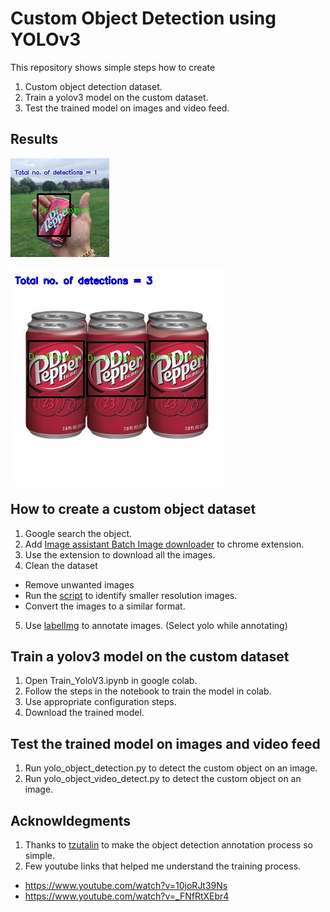 # Custom Object Detection using YOLOv3
This repository shows simple steps how to create
1. Custom object detection dataset. 
2. Train a yolov3 model on the custom dataset. 
3. Test the trained model on images and video feed. 

## Results

![This is an image](/Output_Images/Output_Test8.jpg)

![This is an image](/Output_Images/Output_Test4.jpg)

## How to create a custom object dataset
1. Google search the object.
2. Add [Image assistant Batch Image downloader](https://chrome.google.com/webstore/detail/imageassistant-batch-imag/dbjbempljhcmhlfpfacalomonjpalpko?hl=en) to chrome extension. 
3. Use the extension to download all the images.
4. Clean the dataset
  - Remove unwanted images
  - Run the [script](image_finder.py) to identify smaller resolution images.
  - Convert the images to a similar format.
5. Use [labelImg](https://github.com/tzutalin/labelImg) to annotate images. (Select yolo while annotating) 

## Train a yolov3 model on the custom dataset

1. Open Train_YoloV3.ipynb in google colab.
2. Follow the steps in the notebook to train the model in colab.
3. Use appropriate configuration steps.
4. Download the trained model.

## Test the trained model on images and video feed
1. Run yolo_object_detection.py to detect the custom object on an image.
2. Run yolo_object_video_detect.py to detect the custom object on an image.

## Acknowldegments 
1. Thanks to [tzutalin](https://github.com/tzutalin/labelImg) to make the object detection annotation process so simple.
2. Few youtube links that helped me understand the training process. 
- https://www.youtube.com/watch?v=10joRJt39Ns
- https://www.youtube.com/watch?v=_FNfRtXEbr4






